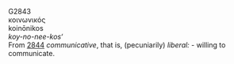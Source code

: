 <body>
  <p>G2843<br>  κοινωνικός  <br> koinōnikos  <br><i>koy-no-nee-kos‘ </i><br>From <a href="g2844.htm">2844</a>  <i>communicative</i>, that is, (pecuniarily) <i>liberal:</i> - willing to communicate.<br></p>
 </body>